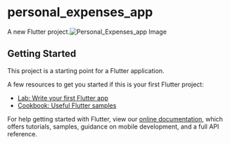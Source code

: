 # personal_expenses_app

A new Flutter project.![Personal_Expenses_app Image](https://user-images.githubusercontent.com/73067444/126978145-7b04b7bc-fec5-459b-8a7d-06c88b400ed8.png)



## Getting Started

This project is a starting point for a Flutter application.

A few resources to get you started if this is your first Flutter project:

- [Lab: Write your first Flutter app](https://flutter.dev/docs/get-started/codelab)
- [Cookbook: Useful Flutter samples](https://flutter.dev/docs/cookbook)

For help getting started with Flutter, view our
[online documentation](https://flutter.dev/docs), which offers tutorials,
samples, guidance on mobile development, and a full API reference.

